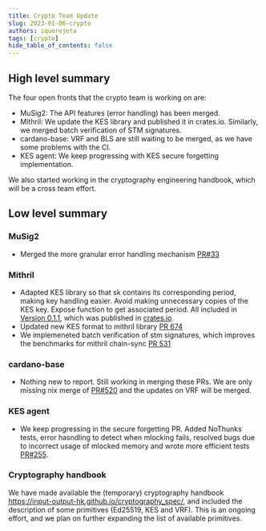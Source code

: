 ```yaml
---
title: Crypto Team Update
slug: 2023-01-06-crypto
authors: iquerejeta
tags: [crypto]
hide_table_of_contents: false
---
```


## High level summary
The four open fronts that the crypto team is working on are:
* MuSig2: The API features (error handling) has been merged. 
* Mithril: We update the KES library and published it in crates.io. Similarly, we merged batch verification of STM signatures.
* cardano-base: VRF and BLS are still waiting to be merged, as we have some problems with the CI. 
* KES agent: We keep progressing with KES secure forgetting implementation.

We also started working in the cryptography engineering handbook, which will be a cross team effort.

## Low level summary
### MuSig2
* Merged the more granular error handling mechanism [PR#33](https://github.com/input-output-hk/musig2/pull/33)

### Mithril
* Adapted KES library so that sk contains its corresponding period, making key handling easier. Avoid making unnecessary copies of the KES key. Expose function to get associated period. All included in [Version 0.1.1](https://github.com/input-output-hk/kes/commit/9de00835ed354cbb8d37838f6cee57930ea9fd3d), which was published in [crates.io](https://crates.io/crates/kes-summed-ed25519). 
* Updated new KES format to mithril library [PR 674](https://github.com/input-output-hk/mithril/pull/674)
* We implemeneted batch verification of stm signatures, which improves the benchmarks for mithril chain-sync [PR 531](https://github.com/input-output-hk/mithril/pull/531)

### cardano-base
* Nothing new to report. Still working in merging these PRs. We are only missing nix merge of [PR#520](https://github.com/input-output-hk/iohk-nix/pull/520) and the updates on VRF will be merged.

### KES agent
* We keep progressing in the secure forgetting PR. Added NoThunks tests, error hasndling to detect when mlocking fails, resolved bugs due to incorrect usage of mlocked memory and wrote more efficient tests [PR#255](https://github.com/input-output-hk/cardano-base/pull/255#issuecomment-1362601518).

### Cryptography handbook
We have made available the (temporary) cryptography handbook https://input-output-hk.github.io/cryptography_spec/, and included the description of some primitives (Ed25519, KES and VRF). This is an ongoing effort, and we plan on further expanding the list of available primitives.
